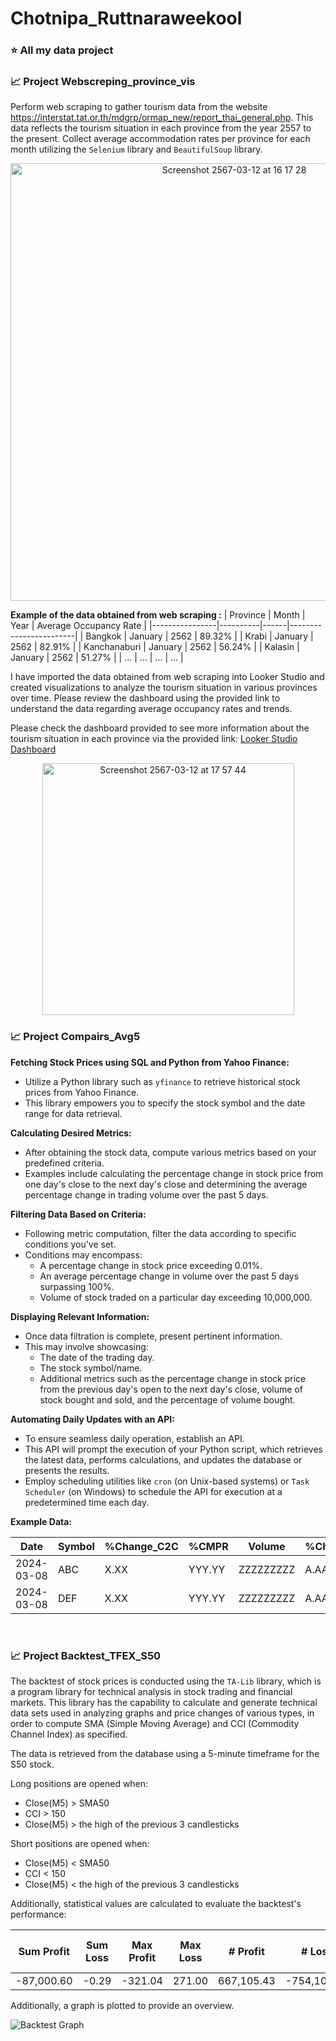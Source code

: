 # Chotnipa_Ruttnaraweekool
### ⭐️ All my data project 

### 📈 Project Webscreping_province_vis


Perform web scraping to gather tourism data from the website https://interstat.tat.or.th/mdgrp/ormap_new/report_thai_general.php. This data reflects the tourism situation in each province from the year 2557 to the present. Collect average accommodation rates per province for each month utilizing the `Selenium` library and `BeautifulSoup` library.

<p align="center">
    <img width="700" alt="Screenshot 2567-03-12 at 16 17 28" src="https://github.com/Chotnipa/Chotnipa_Project/assets/132806660/bbe428f4-3747-4d05-8610-5e37c7c2b24e">
</p>

**Example of the data obtained from web scraping :**
| Province       | Month    | Year | Average Occupancy Rate |
|----------------|----------|------|------------------------|
| Bangkok        | January  | 2562 | 89.32%                 |
| Krabi          | January  | 2562 | 82.91%                 |
| Kanchanaburi   | January  | 2562 | 56.24%                 |
| Kalasin        | January  | 2562 | 51.27%                 |
| ...            | ...      | ...  | ...                    |


I have imported the data obtained from web scraping into Looker Studio and created visualizations to analyze the tourism situation in various provinces over time. Please review the dashboard using the provided link to understand the data regarding average occupancy rates and trends.

Please check the dashboard provided to see more information about the tourism situation in each province via the provided link: [Looker Studio Dashboard](https://lookerstudio.google.com/reporting/9786f108-5561-49a8-9b2e-5dc718ea6355/page/p_cs17bazucd)


<p align="center">
  <img width="403" alt="Screenshot 2567-03-12 at 17 57 44" src="https://github.com/Chotnipa/Chotnipa_Project/assets/132806660/16a65fc4-e969-4616-b9e3-1b1830ef24e9">
</p>


### 📈 Project Compairs_Avg5
**Fetching Stock Prices using SQL and Python from Yahoo Finance:**

- Utilize a Python library such as `yfinance` to retrieve historical stock prices from Yahoo Finance.
- This library empowers you to specify the stock symbol and the date range for data retrieval.

**Calculating Desired Metrics:**

- After obtaining the stock data, compute various metrics based on your predefined criteria.
- Examples include calculating the percentage change in stock price from one day's close to the next day's close and determining the average percentage change in trading volume over the past 5 days.

**Filtering Data Based on Criteria:**

- Following metric computation, filter the data according to specific conditions you've set.
- Conditions may encompass:
  - A percentage change in stock price exceeding 0.01%.
  - An average percentage change in volume over the past 5 days surpassing 100%.
  - Volume of stock traded on a particular day exceeding 10,000,000.

**Displaying Relevant Information:**

- Once data filtration is complete, present pertinent information.
- This may involve showcasing:
  - The date of the trading day.
  - The stock symbol/name.
  - Additional metrics such as the percentage change in stock price from the previous day's open to the next day's close, volume of stock bought and sold, and the percentage of volume bought.

**Automating Daily Updates with an API:**

- To ensure seamless daily operation, establish an API.
- This API will prompt the execution of your Python script, which retrieves the latest data, performs calculations, and updates the database or presents the results.
- Employ scheduling utilities like `cron` (on Unix-based systems) or `Task Scheduler` (on Windows) to schedule the API for execution at a predetermined time each day.

**Example Data:**

| Date       | Symbol | %Change_C2C | %CMPR | Volume    | %Change_O2C | BUY     | SELL    | %BUY   |
|------------|--------|-------------|-------|-----------|-------------|---------|---------|--------|
| 2024-03-08 | ABC    | X.XX        | YYY.YY  | ZZZZZZZZZ | A.AA        | XXXXXXX | YYYYYYY | ZZ.ZZ   |
| 2024-03-08 | DEF    | X.XX        | YYY.YY  | ZZZZZZZZZ | A.AA        | XXXXXXX | YYYYYYY | ZZ.ZZ   |




<br />

### 📈 Project Backtest_TFEX_S50

The backtest of stock prices is conducted using the `TA-Lib` library, which is a program library for technical analysis in stock trading and financial markets. This library has the capability to calculate and generate technical data sets used in analyzing graphs and price changes of various types, in order to compute SMA (Simple Moving Average) and CCI (Commodity Channel Index) as specified.

The data is retrieved from the database using a 5-minute timeframe for the S50 stock.

Long positions are opened when:

- Close(M5) > SMA50
- CCI > 150
- Close(M5) > the high of the previous 3 candlesticks

Short positions are opened when:

- Close(M5) < SMA50
- CCI < 150
- Close(M5) < the high of the previous 3 candlesticks

Additionally, statistical values are calculated to evaluate the backtest's performance:

| Sum Profit | Sum Loss | Max Profit | Max Loss | # Profit | # Loss | AVG Profit | AVG Loss | % Win | % Loss | # max cont profit | # max cont loss | Maximum Drawdown |
|------------|----------|------------|----------|----------|--------|------------|----------|-------|--------|-------------------|------------------|------------------|
| -87,000.60 | -0.29    | -321.04    | 271.00   | 667,105.43 | -754,106.03 | 61,374.26   | -20,902.34 | 81.00% | 187.00% | 8,235.87 | -4,032.65 | 0.30 | 0.69 | 3.00 | 13.00 | 0.45 |

Additionally, a graph is plotted to provide an overview.

![Backtest Graph](https://github.com/Chotnipa/Chotnipa_Project/assets/132806660/e6b855ce-5632-45bd-98d3-5411c6597e82)


<br />

